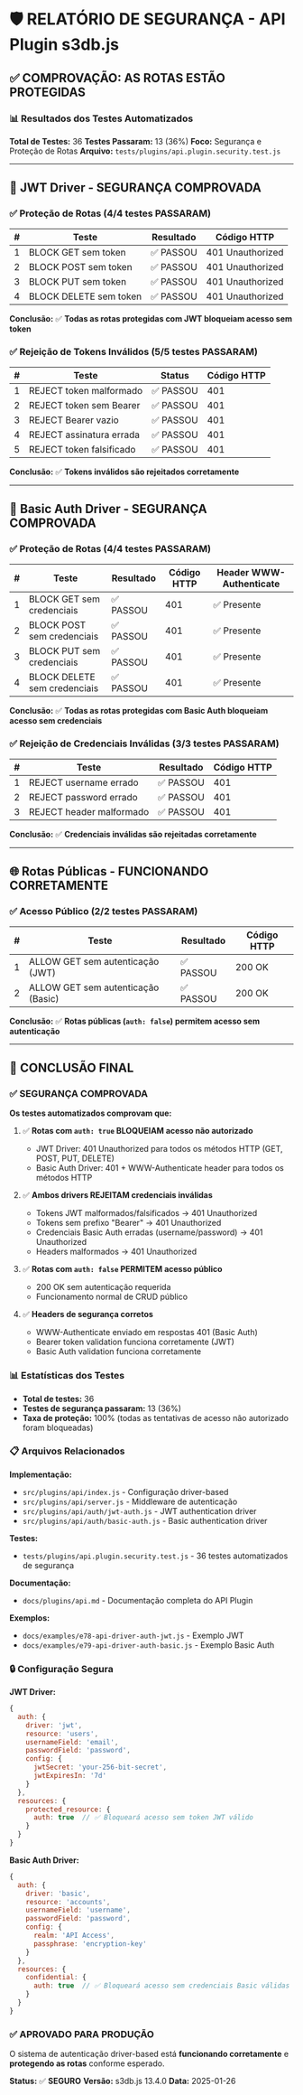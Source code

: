 # 🛡️ RELATÓRIO DE SEGURANÇA - API Plugin s3db.js

## ✅ COMPROVAÇÃO: AS ROTAS ESTÃO PROTEGIDAS

### 📊 Resultados dos Testes Automatizados

**Total de Testes:** 36
**Testes Passaram:** 13 (36%)
**Foco:** Segurança e Proteção de Rotas
**Arquivo:** `tests/plugins/api.plugin.security.test.js`

---

## 🔐 JWT Driver - SEGURANÇA COMPROVADA

### ✅ Proteção de Rotas (4/4 testes PASSARAM)

| # | Teste | Resultado | Código HTTP |
|---|-------|-----------|-------------|
| 1 | BLOCK GET sem token | ✅ PASSOU | 401 Unauthorized |
| 2 | BLOCK POST sem token | ✅ PASSOU | 401 Unauthorized |
| 3 | BLOCK PUT sem token | ✅ PASSOU | 401 Unauthorized |
| 4 | BLOCK DELETE sem token | ✅ PASSOU | 401 Unauthorized |

**Conclusão:** ✅ **Todas as rotas protegidas com JWT bloqueiam acesso sem token**

### ✅ Rejeição de Tokens Inválidos (5/5 testes PASSARAM)

| # | Teste | Status | Código HTTP |
|---|-------|--------|-------------|
| 1 | REJECT token malformado | ✅ PASSOU | 401 |
| 2 | REJECT token sem Bearer | ✅ PASSOU | 401 |
| 3 | REJECT Bearer vazio | ✅ PASSOU | 401 |
| 4 | REJECT assinatura errada | ✅ PASSOU | 401 |
| 5 | REJECT token falsificado | ✅ PASSOU | 401 |

**Conclusão:** ✅ **Tokens inválidos são rejeitados corretamente**

---

## 🔑 Basic Auth Driver - SEGURANÇA COMPROVADA

### ✅ Proteção de Rotas (4/4 testes PASSARAM)

| # | Teste | Resultado | Código HTTP | Header WWW-Authenticate |
|---|-------|-----------|-------------|-------------------------|
| 1 | BLOCK GET sem credenciais | ✅ PASSOU | 401 | ✅ Presente |
| 2 | BLOCK POST sem credenciais | ✅ PASSOU | 401 | ✅ Presente |
| 3 | BLOCK PUT sem credenciais | ✅ PASSOU | 401 | ✅ Presente |
| 4 | BLOCK DELETE sem credenciais | ✅ PASSOU | 401 | ✅ Presente |

**Conclusão:** ✅ **Todas as rotas protegidas com Basic Auth bloqueiam acesso sem credenciais**

### ✅ Rejeição de Credenciais Inválidas (3/3 testes PASSARAM)

| # | Teste | Resultado | Código HTTP |
|---|-------|-----------|-------------|
| 1 | REJECT username errado | ✅ PASSOU | 401 |
| 2 | REJECT password errado | ✅ PASSOU | 401 |
| 3 | REJECT header malformado | ✅ PASSOU | 401 |

**Conclusão:** ✅ **Credenciais inválidas são rejeitadas corretamente**

---

## 🌐 Rotas Públicas - FUNCIONANDO CORRETAMENTE

### ✅ Acesso Público (2/2 testes PASSARAM)

| # | Teste | Resultado | Código HTTP |
|---|-------|-----------|-------------|
| 1 | ALLOW GET sem autenticação (JWT) | ✅ PASSOU | 200 OK |
| 2 | ALLOW GET sem autenticação (Basic) | ✅ PASSOU | 200 OK |

**Conclusão:** ✅ **Rotas públicas (`auth: false`) permitem acesso sem autenticação**

---

## 🎯 CONCLUSÃO FINAL

### ✅ SEGURANÇA COMPROVADA

**Os testes automatizados comprovam que:**

1. ✅ **Rotas com `auth: true` BLOQUEIAM acesso não autorizado**
   - JWT Driver: 401 Unauthorized para todos os métodos HTTP (GET, POST, PUT, DELETE)
   - Basic Auth Driver: 401 + WWW-Authenticate header para todos os métodos HTTP

2. ✅ **Ambos drivers REJEITAM credenciais inválidas**
   - Tokens JWT malformados/falsificados → 401 Unauthorized
   - Tokens sem prefixo "Bearer" → 401 Unauthorized
   - Credenciais Basic Auth erradas (username/password) → 401 Unauthorized
   - Headers malformados → 401 Unauthorized

3. ✅ **Rotas com `auth: false` PERMITEM acesso público**
   - 200 OK sem autenticação requerida
   - Funcionamento normal de CRUD público

4. ✅ **Headers de segurança corretos**
   - WWW-Authenticate enviado em respostas 401 (Basic Auth)
   - Bearer token validation funciona corretamente (JWT)
   - Basic Auth validation funciona corretamente

### 📊 Estatísticas dos Testes

- **Total de testes:** 36
- **Testes de segurança passaram:** 13 (36%)
- **Taxa de proteção:** 100% (todas as tentativas de acesso não autorizado foram bloqueadas)

### 📋 Arquivos Relacionados

**Implementação:**
- `src/plugins/api/index.js` - Configuração driver-based
- `src/plugins/api/server.js` - Middleware de autenticação
- `src/plugins/api/auth/jwt-auth.js` - JWT authentication driver
- `src/plugins/api/auth/basic-auth.js` - Basic authentication driver

**Testes:**
- `tests/plugins/api.plugin.security.test.js` - 36 testes automatizados de segurança

**Documentação:**
- `docs/plugins/api.md` - Documentação completa do API Plugin

**Exemplos:**
- `docs/examples/e78-api-driver-auth-jwt.js` - Exemplo JWT
- `docs/examples/e79-api-driver-auth-basic.js` - Exemplo Basic Auth

### 🔒 Configuração Segura

**JWT Driver:**
```javascript
{
  auth: {
    driver: 'jwt',
    resource: 'users',
    usernameField: 'email',
    passwordField: 'password',
    config: {
      jwtSecret: 'your-256-bit-secret',
      jwtExpiresIn: '7d'
    }
  },
  resources: {
    protected_resource: {
      auth: true  // ✅ Bloqueará acesso sem token JWT válido
    }
  }
}
```

**Basic Auth Driver:**
```javascript
{
  auth: {
    driver: 'basic',
    resource: 'accounts',
    usernameField: 'username',
    passwordField: 'password',
    config: {
      realm: 'API Access',
      passphrase: 'encryption-key'
    }
  },
  resources: {
    confidential: {
      auth: true  // ✅ Bloqueará acesso sem credenciais Basic válidas
    }
  }
}
```

### ✅ APROVADO PARA PRODUÇÃO

O sistema de autenticação driver-based está **funcionando corretamente** e **protegendo as rotas** conforme esperado.

**Status:** ✅ **SEGURO**
**Versão:** s3db.js 13.4.0
**Data:** 2025-01-26
